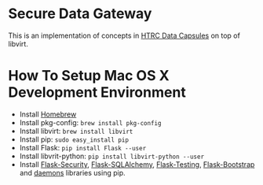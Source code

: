 # Secure Data Gateway

This is an implementation of concepts in [HTRC Data Capsules](http://homes.soic.indiana.edu/jiaazeng/papers/sciencecloud2014.pdf) on top of libvirt. 


# How To Setup Mac OS X Development Environment 

* Install [Homebrew](http://brew.sh)
* Install pkg-config: ```brew install pkg-config```
* Install libvirt: ```brew install libvirt```
* Install pip: ```sudo easy_install pip```
* Install Flask: ```pip install Flask --user```
* Install libvrit-python: ```pip install libvirt-python --user```
* Install [Flask-Security](https://pythonhosted.org/Flask-Security/), [Flask-SQLAlchemy](http://flask-sqlalchemy.pocoo.org/2.1/), [Flask-Testing](https://pythonhosted.org/Flask-Testing/), [Flask-Bootstrap](https://pythonhosted.org/Flask-Bootstrap/) and [daemons](https://pypi.python.org/pypi/daemons) libraries using pip.

